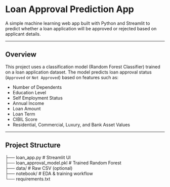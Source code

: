 # Loan Approval Prediction App

A simple machine learning web app built with Python and Streamlit to predict whether a loan application will be approved or rejected based on applicant details.

---

##  Overview

This project uses a classification model (Random Forest Classifier) trained on a loan application dataset. The model predicts loan approval status (`Approved` or `Not Approved`) based on features such as:

- Number of Dependents  
- Education Level  
- Self Employment Status  
- Annual Income  
- Loan Amount  
- Loan Term  
- CIBIL Score  
- Residential, Commercial, Luxury, and Bank Asset Values  

---

##  Project Structure

├── loan_app.py              # Streamlit UI  
├── loan_approval_model.pkl  # Trained Random Forest  
├── data/                    # Raw CSV (optional)  
├── notebook/                # EDA & training workflow  
└── requirements.txt

